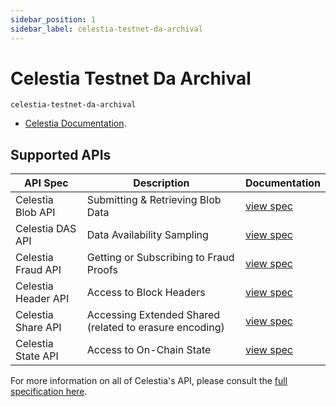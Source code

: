 ```yaml
---
sidebar_position: 1
sidebar_label: celestia-testnet-da-archival
---
```


# Celestia Testnet Da Archival

`celestia-testnet-da-archival`

 - [Celestia Documentation](https://docs.celestia.org/).
 
## Supported APIs

| API Spec | Description                                               | Documentation                  |
| -------- | --------------------------------------------------------- | ------------------------------ |
| Celestia Blob API |  Submitting & Retrieving Blob Data | [view spec](https://node-rpc-docs.celestia.org/?version=v0.12.4#blob) |
| Celestia DAS API |   Data Availability Sampling | [view spec](https://node-rpc-docs.celestia.org/?version=v0.12.4#das) |
| Celestia Fraud API |  Getting or Subscribing to Fraud Proofs | [view spec](https://node-rpc-docs.celestia.org/?version=v0.12.4#fraud) |
| Celestia Header API | Access to Block Headers  | [view spec](https://node-rpc-docs.celestia.org/?version=v0.12.4#header) |
| Celestia Share API | Accessing Extended Shared (related to erasure encoding)   | [view spec](https://node-rpc-docs.celestia.org/?version=v0.12.4#share) |
| Celestia State API | Access to On-Chain State  | [view spec](https://node-rpc-docs.celestia.org/?version=v0.12.4#state) |

For more information on all of Celestia's API, please consult the [full specification here](https://node-rpc-docs.celestia.org/?version=v0.12.4).